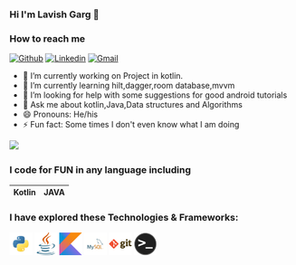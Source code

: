 ### Hi I'm Lavish Garg 👋

### How to reach me

[![Github](https://img.shields.io/badge/-Github-000?style=flat&logo=Github&logoColor=white)](https://github.com/Lavish171)
[![Linkedin](https://img.shields.io/badge/-LinkedIn-blue?style=flat&logo=Linkedin&logoColor=white)](https://www.linkedin.com/in/garg-lavish/)
[![Gmail](https://img.shields.io/badge/-Gmail-c14438?style=flat&logo=Gmail&logoColor=white)](mailto:elavishgarg36@gmail.com)

- 🔭 I’m currently working on Project in kotlin.
- 🌱 I’m currently learning hilt,dagger,room database,mvvm
- 🤔 I’m looking for help with some suggestions for good android tutorials
- 💬 Ask me about kotlin,Java,Data structures and Algorithms
- 😄 Pronouns: He/his
- ⚡ Fun fact: Some times I don't even know what I am doing

<img src ="https://github-readme-stats.vercel.app/api?username=Lavish171&&show_icons=true&title_color=ffffff&icon_color=bb2acf&text_color=daf7dc&bg_color=151515">

### I code for FUN in any language including   
 | Kotlin| JAVA  | 
 | :---: | :---: | 

### I have explored these Technologies & Frameworks: 
<code><img height="40" src="https://raw.githubusercontent.com/github/explore/80688e429a7d4ef2fca1e82350fe8e3517d3494d/topics/python/python.png"></code>
<code><img height="40" src="https://raw.githubusercontent.com/github/explore/80688e429a7d4ef2fca1e82350fe8e3517d3494d/topics/java/java.png"></code>
<code><img height="40" src="https://raw.githubusercontent.com/github/explore/80688e429a7d4ef2fca1e82350fe8e3517d3494d/topics/kotlin/kotlin.png"></code>
<code><img height="40" src="https://raw.githubusercontent.com/github/explore/80688e429a7d4ef2fca1e82350fe8e3517d3494d/topics/mysql/mysql.png"></code>
<code><img height="40" src="https://raw.githubusercontent.com/github/explore/80688e429a7d4ef2fca1e82350fe8e3517d3494d/topics/git/git.png"></code>
<code><img height="40" src="https://raw.githubusercontent.com/github/explore/80688e429a7d4ef2fca1e82350fe8e3517d3494d/topics/terminal/terminal.png"></code>
